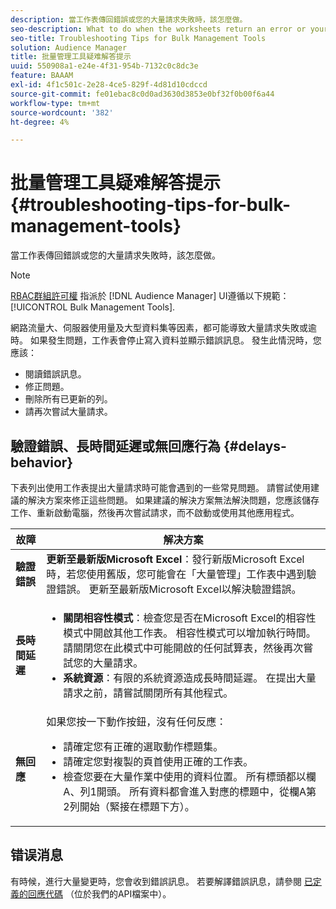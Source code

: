 ```yaml
---
description: 當工作表傳回錯誤或您的大量請求失敗時，該怎麼做。
seo-description: What to do when the worksheets return an error or your bulk request fails.
seo-title: Troubleshooting Tips for Bulk Management Tools
solution: Audience Manager
title: 批量管理工具疑难解答提示
uuid: 550908a1-e24e-4f31-954b-7132c0c8dc3e
feature: BAAAM
exl-id: 4f1c501c-2e28-4ce5-829f-4d81d10cdccd
source-git-commit: fe01ebac8c0d0ad3630d3853e0bf32f0b00f6a44
workflow-type: tm+mt
source-wordcount: '382'
ht-degree: 4%

---
```


# 批量管理工具疑难解答提示{#troubleshooting-tips-for-bulk-management-tools}

當工作表傳回錯誤或您的大量請求失敗時，該怎麼做。



<!-- 

<p>r_bulk_troubleshoot.xml </p>

 -->

>[!NOTE]
>
>[RBAC群組許可權](../../features/administration/administration-overview.md) 指派於 [!DNL Audience Manager] UI遵循以下規範： [!UICONTROL Bulk Management Tools].

網路流量大、伺服器使用量及大型資料集等因素，都可能導致大量請求失敗或逾時。 如果發生問題，工作表會停止寫入資料並顯示錯誤訊息。 發生此情況時，您應該：

* 閱讀錯誤訊息。
* 修正問題。
* 刪除所有已更新的列。
* 請再次嘗試大量請求。

## 驗證錯誤、長時間延遲或無回應行為 {#delays-behavior}

下表列出使用工作表提出大量請求時可能會遇到的一些常見問題。 請嘗試使用建議的解決方案來修正這些問題。 如果建議的解決方案無法解決問題，您應該儲存工作、重新啟動電腦，然後再次嘗試請求，而不啟動或使用其他應用程式。

<table id="table_AC6FB99402214A4EAC6E709465BB67AF"> 
 <thead> 
  <tr> 
   <th colname="col1" class="entry"> 故障 </th> 
   <th colname="col2" class="entry"> 解决方案 </th> 
  </tr> 
 </thead>
 <tbody> 
  <tr> 
   <td colname="col1"> <b>驗證錯誤</b> </td> 
   <td colname="col2"> 
    <b>更新至最新版Microsoft Excel</b>：發行新版Microsoft Excel時，若您使用舊版，您可能會在「大量管理」工作表中遇到驗證錯誤。 更新至最新版Microsoft Excel以解決驗證錯誤。
</td> 
  </tr> 
  <tr> 
   <td colname="col1"> <b>長時間延遲</b> </td> 
   <td colname="col2"> 
    <ul id="ul_AA6F414024B2475AB1C0B46DC3FF0B36"> 
     <li id="li_ECC83AC39D7142519AA9A223DB8FCF23"> <b>關閉相容性模式</b>：檢查您是否在Microsoft Excel的相容性模式中開啟其他工作表。 相容性模式可以增加執行時間。 請關閉您在此模式中可能開啟的任何試算表，然後再次嘗試您的大量請求。 </li> 
     <li id="li_234BFCF563234DE198884F33AB75280D"> <b>系統資源</b>：有限的系統資源造成長時間延遲。 在提出大量請求之前，請嘗試關閉所有其他程式。 </li> 
    </ul> </td> 
  </tr> 
  <tr> 
   <td colname="col1"> <b>無回應</b> </td> 
   <td colname="col2">如果您按一下動作按鈕，沒有任何反應： 
    <ul id="ul_142E63CDD556414AB639E51734FEDBCF"> 
     <li id="li_DBB6C819603D46B5AECC9C854FDAFDF1">請確定您有正確的選取動作標題集。 </li> 
     <li id="li_391C9031907A4085BDAD42054960045C">請確定您對複製的頁首使用正確的工作表。 </li> 
     <li id="li_76A7241989204933858621FAAB5C3408">檢查您要在大量作業中使用的資料位置。 所有標頭都以欄A、列1開頭。 所有資料都會進入對應的標題中，從欄A第2列開始（緊接在標題下方）。 </li> 
    </ul> </td> 
  </tr> 
 </tbody> 
</table>

## 错误消息

有時候，進行大量變更時，您會收到錯誤訊息。 若要解譯錯誤訊息，請參閱 [已定義的回應代碼](/help/using/api/rest-api-main/aam-api-getting-started.md) （位於我們的API檔案中）。
